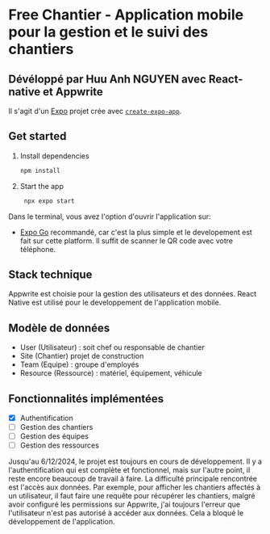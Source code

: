 # Free Chantier - Application mobile pour la gestion et le suivi des chantiers
## Dévéloppé par Huu Anh NGUYEN avec React-native et Appwrite


Il s'agit d'un [Expo](https://expo.dev) projet crée avec [`create-expo-app`](https://www.npmjs.com/package/create-expo-app).

## Get started

1. Install dependencies

   ```bash
   npm install
   ```

2. Start the app

   ```bash
    npx expo start
   ```

Dans le terminal, vous avez l'option d'ouvrir l'application sur:
- [Expo Go](https://expo.dev/go) recommandé, car c'est la plus simple et le developement est fait sur cette platform.
Il suffit de scanner le QR code avec votre téléphone.

## Stack technique
Appwrite est choisie pour la gestion des utilisateurs et des données.
React Native est utilisé pour le developpement de l'application mobile.

## Modèle de données
- User (Utilisateur) : soit chef ou responsable de chantier
- Site (Chantier) projet de construction
- Team (Equipe) : groupe d'employés
- Resource (Ressource) : matériel, équipement, véhicule

## Fonctionnalités implémentées
- [x] Authentification
- [ ] Gestion des chantiers
- [ ] Gestion des équipes
- [ ] Gestion des ressources

Jusqu'au 6/12/2024, le projet est toujours en cours de développement. Il y a l'authentification qui est complète et fonctionnel,
mais sur l'autre point, il reste encore beaucoup de travail à faire. La difficulté principale rencontrée est l'accès aux données. 
Par exemple, pour afficher les chantiers affectés à un utilisateur, il faut faire une requête pour récupérer les chantiers,
malgré avoir configuré les permissions sur Appwrite, j'ai toujours l'erreur que l'utilisateur n'est pas autorisé à accéder aux données.
Cela a bloqué le développement de l'application. 



